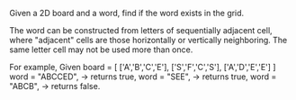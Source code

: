 Given a 2D board and a word, find if the word exists in the grid.

The word can be constructed from letters of sequentially adjacent cell,
where "adjacent" cells are those horizontally or vertically neighboring.
The same letter cell may not be used more than once.

For example,
    Given board =
        [
          ['A','B','C','E'],
          ['S','F','C','S'],
          ['A','D','E','E']
        ]
    word = "ABCCED", -> returns true,
    word = "SEE", -> returns true,
    word = "ABCB", -> returns false.